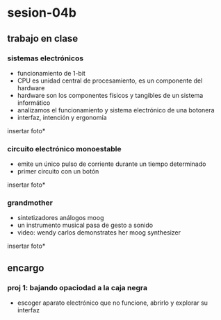 # sesion-04b
## trabajo en clase
### sistemas electrónicos
- funcionamiento de 1-bit
- CPU es unidad central de procesamiento, es un componente del hardware
- hardware son los componentes físicos y tangibles de un sistema informático
- analizamos el funcionamiento y sistema electrónico de una botonera
- interfaz, intención y ergonomía

insertar foto*

### circuito electrónico monoestable
- emite un único pulso de corriente durante un tiempo determinado
- primer circuito con un botón

insertar foto*

### grandmother
- sintetizadores análogos moog
- un instrumento musical pasa de gesto a sonido
- video: wendy carlos demonstrates her moog synthesizer

insertar foto*

## encargo
### proj 1: bajando opaciodad a la caja negra
- escoger aparato electrónico que no funcione, abrirlo y explorar su interfaz
